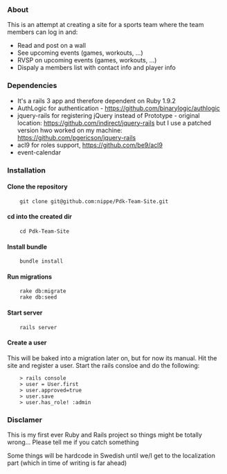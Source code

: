 ### About
This is an attempt at creating a site for a sports team where the team members can log in and:
* Read and post on a wall
* See upcoming events (games, workouts, ...)
* RVSP on upcoming events (games, workouts, ...)
* Dispaly a members list with contact info and player info


### Dependencies
* It's a rails 3 app and therefore dependent on Ruby 1.9.2
* AuthLogic for authentication - https://github.com/binarylogic/authlogic
* jquery-rails for registering jQuery instead of Prototype - original location: https://github.com/indirect/jquery-rails but I use a patched version hwo worked on my machine: https://github.com/pgericson/jquery-rails
* acl9 for roles support, https://github.com/be9/acl9
* event-calendar


### Installation

#### Clone the repository

        git clone git@github.com:nippe/Pdk-Team-Site.git

#### cd into the created dir
        cd Pdk-Team-Site

#### Install bundle
        bundle install

#### Run migrations
        rake db:migrate
        rake db:seed

#### Start server
        rails server

#### Create a user
This will be baked into a migration later on, but for now its manual. Hit the site and register a user. Start the rails consloe and do the following:

        > rails console
        > user = User.first
        > user.approved=true
        > user.save
        > user.has_role! :admin

        




### Disclamer
This is my first ever Ruby and Rails project so things might be totally wrong... Please tell me if you catch something

Some things will be hardcode in Swedish until we/I get to the localization part (which in time of writing is far ahead)

